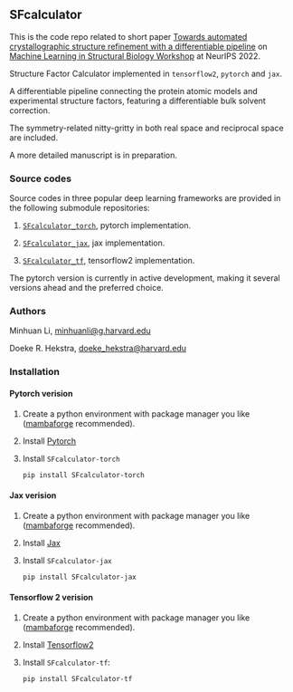 ## SFcalculator

This is the code repo related to short paper [Towards automated crystallographic structure refinement with a differentiable pipeline](https://www.mlsb.io/papers_2022/Towards_automated_crystallographic_structure_refinement_with_a_differentiable_pipeline.pdf) on [Machine Learning in Structural Biology Workshop](https://www.mlsb.io/) at NeurIPS 2022.

Structure Factor Calculator implemented in `tensorflow2`, `pytorch` and `jax`.

A differentiable pipeline connecting the protein atomic models and experimental structure factors, featuring a differentiable bulk solvent correction.

The symmetry-related nitty-gritty in both real space and reciprocal space are included.

A more detailed manuscript is in preparation.

### Source codes

Source codes in three popular deep learning frameworks are provided in the following submodule repositories:

1. [`SFcalculator_torch`](https://github.com/Hekstra-Lab/SFcalculator_torch), pytorch implementation.  

2. [`SFcalculator_jax`](https://github.com/Hekstra-Lab/SFcalculator_jax), jax implementation.  

3. [`SFcalculator_tf`](https://github.com/Hekstra-Lab/SFcalculator_tf), tensorflow2 implementation.

The pytorch version is currently in active development, making it several versions ahead and the preferred choice.

### Authors

Minhuan Li, minhuanli@g.harvard.edu

Doeke R. Hekstra, doeke_hekstra@harvard.edu

### Installation

#### Pytorch verision

1. Create a python environment with package manager you like ([mambaforge](https://github.com/mamba-org/mamba) recommended).

2. Install [Pytorch](https://pytorch.org/get-started/locally/)

3. Install `SFcalculator-torch`
    ```bash
    pip install SFcalculator-torch
    ```

#### Jax verision

1. Create a python environment with package manager you like ([mambaforge](https://github.com/mamba-org/mamba) recommended).

2. Install [Jax](https://github.com/google/jax#installation)

3. Install `SFcalculator-jax` 
    ```bash
    pip install SFcalculator-jax
    ```
#### Tensorflow 2 verision

1. Create a python environment with package manager you like ([mambaforge](https://github.com/mamba-org/mamba) recommended).

2. Install [Tensorflow2](https://www.tensorflow.org/install)

3. Install `SFcalculator-tf`:
    ```bash
    pip install SFcalculator-tf
    ```


